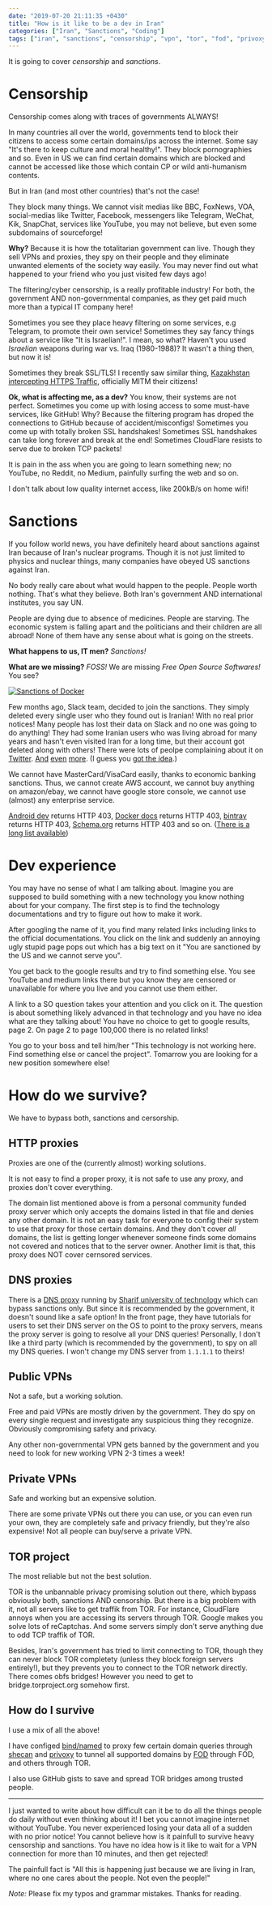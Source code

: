 ```yaml
---
date: "2019-07-20 21:11:35 +0430"
title: "How is it like to be a dev in Iran"
categories: ["Iran", "Sanctions", "Coding"]
tags: ["iran", "sanctions", "censorship", "vpn", "tor", "fod", "privoxy", "named", "shecan"]
---
```


It is going to cover _censorship_ and _sanctions_.

# Censorship

Censorship comes along with traces of governments ALWAYS!

In many countries all over the world, governments tend to block their citizens to
access some certain domains/ips across the internet. Some say "It's there to
keep culture and moral healthy!". They block pornographies and so. Even in US
we can find certain domains which are blocked and cannot be accessed like those
which contain CP or wild anti-humanism contents.

But in Iran (and most other countries) that's not the case!

They block many things. We cannot visit medias like BBC, FoxNews, VOA,
social-medias like Twitter, Facebook, messengers like Telegram, WeChat, Kik,
SnapChat, services like YouTube, you may not believe, but even some subdomains
of sourceforge!

**Why?** Because it is how the totalitarian government can live. Though they
sell VPNs and proxies, they spy on their people and they eliminate unwanted
elements of the society way easily. You may never find out what happened to your
friend who you just visited few days ago!

The filtering/cyber censorship, is a really profitable industry! For both, the
government AND non-governmental companies, as they get paid much more than a
typical IT company here!

Sometimes you see they place heavy filtering on some services, e.g Telegram,
to promote their own service! Sometimes they say fancy things about a service
like "It is Israelian!". I mean, so what? Haven't you used _Israelian_ weapons
during war vs. Iraq (1980-1988)? It wasn't a thing then, but now it is!

Sometimes they break SSL/TLS! I recently saw similar thing, [Kazakhstan
intercepting HTTPS Traffic][reddit-kazakhstan], officially MITM their citizens!

**Ok, what is affecting me, as a dev?** You know, their systems are not perfect.
Sometimes you come up with losing access to some must-have services, like
GitHub! Why? Because the filtering program has droped the connections to GitHub
because of accident/misconfigs! Sometimes you come up with totally broken SSL
handshakes! Sometimes SSL handshakes can take long forever and break at the end!
Sometimes CloudFlare resists to serve due to broken TCP packets!

It is pain in the ass when you are going to learn something new; no YouTube,
no Reddit, no Medium, painfully surfing the web and so on.

I don't talk about low quality internet access, like 200kB/s on home wifi!

# Sanctions

If you follow world news, you have definitely heard about sanctions against Iran
because of Iran's nuclear programs. Though it is not just limited to physics and
nuclear things, many companies have obeyed US sanctions against Iran.

No body really care about what would happen to the people. People worth nothing.
That's what they believe. Both Iran's government AND international institutes,
you say UN.

People are dying due to absence of medicines. People are starving.
The economic system is falling apart and the politicians and their children are
all abroad! None of them have any sense about what is going on the streets.

**What happens to us, IT men?** *Sanctions!*

**What are we missing?** _FOSS!_ We are missing _Free Open Source Softwares!_
You see?

[![Sanctions of Docker][sanc-docker-img]][sanc-docker]

Few months ago, Slack team, decided to join the sanctions. They simply deleted
every single user who they found out is Iranian! With no real prior notices!
Many people has lost their data on Slack and no one was going to do anything!
They had some Iranian users who was living abroad for many years and hasn't even
visited Iran for a long time, but their account got deleted along with others!
There were lots of peolpe complaining about it on
[T][sanc-slack-1][w][sanc-slack-2][i][sanc-slack-3][t][sanc-slack-4][t][sanc-slack-5][e][sanc-slack-6][r][sanc-slack-7].
[A][sanc-slack-8][n][sanc-slack-9][d][sanc-slack-10]
[e][sanc-slack-11][v][sanc-slack-12][e][sanc-slack-13][n][sanc-slack-14]
[m][sanc-slack-15][o][sanc-slack-16][r][sanc-slack-17][e][sanc-slack-18].
(I guess you [got the idea][sanc-slack-more].)

We cannot have MasterCard/VisaCard easily, thanks to economic banking sanctions.
Thus, we cannot create AWS account, we cannot buy anything on amazon/ebay, we
cannot have google store console, we cannot use (almost) any enterprise service.

[Android dev][android-dev] returns HTTP 403, [Docker docs][docker-docs] returns
HTTP 403, [bintray][bintray] returns HTTP 403, [Schema.org][schema-org] returns
HTTP 403 and so on. ([There is a long list available][fod-domains])

# Dev experience

You may have no sense of what I am talking about.
Imagine you are supposed to build something with a new technology you know
nothing about for your company. The first step is to find the technology
documentations and try to figure out how to make it work.

After googling the name of it, you find many related links including links to
the official documentations. You click on the link and suddenly an annoying ugly
stupid page pops out which has a big text on it "You are sanctioned by the US
and we cannot serve you".

You get back to the google results and try to find something else. You see
YouTube and medium links there but you know they are censored or unavailable for
where you live and you cannot use them either.

A link to a SO question takes your attention and you click on it. The question
is about something likely advanced in that technology and you have no idea what
are they talking about! You have no choice to get to google results, page 2.
On page 2 to page 100,000 there is no related links!

You go to your boss and tell him/her "This technology is not working here. Find
something else or cancel the project". Tomarrow you are looking for a new
position somewhere else!

# How do we survive?

We have to bypass both, sanctions and cersorship.

## HTTP proxies

Proxies are one of the (currently almost) working solutions.

It is not easy to find a proper proxy, it is not safe to use any proxy, and
proxies don't cover everything.

The domain list mentioned above is from a personal community funded proxy server
which only accepts the domains listed in that file and denies any other domain.
It is not an easy task for everyone to config their system to use that proxy for
those certain domains. And they don't cover _all_ domains, the list is getting
longer whenever someone finds some domains not covered and notices that to the
server owner. Another limit is that, this proxy does NOT cover cernsored
services.

## DNS proxies

There is a [DNS proxy][shecan] running by [Sharif university of
technology][sharif-ut] which can bypass sanctions only. But since it is
recommended by the government, it doesn't sound like a safe option! In the front
page, they have tutorials for users to set their DNS server on the OS to point
to the proxy servers, means the proxy server is going to resolve all your DNS
queries! Personally, I don't like a third party (which is recommended by the
government), to spy on all my DNS queries. I won't change my DNS server from
`1.1.1.1` to theirs!

## Public VPNs

Not a safe, but a working solution.

Free and paid VPNs are mostly driven by the government. They do spy on every
single request and investigate any suspicious thing they recognize. Obviously
compromising safety and privacy.

Any other non-governmental VPN gets banned by the government and you need to
look for new working VPN 2-3 times a week!

## Private VPNs

Safe and working but an expensive solution.

There are some private VPNs out there you can use, or you can even run your own,
they are completely safe and privacy friendly, but they're also expensive! Not
all people can buy/serve a private VPN.

## TOR project

The most reliable but not the best solution.

TOR is the unbannable privacy promising solution out there, which bypass
obviously both, sanctions AND censorship. But there is a big problem with it,
not all servers like to get traffik from TOR. For instance, CloudFlare annoys
when you are accessing its servers through TOR. Google makes you solve lots of
reCaptchas. And some servers simply don't serve anything due to odd TCP traffik
of TOR.

Besides, Iran's government has tried to limit connecting to TOR, though they can
never block TOR completety (unless they block foreign servers entirely!), but
they prevents you to connect to the TOR network directly. There comes obfs
bridges! However you need to get to bridge.torproject.org somehow first.

## How do I survive

I use a mix of all the above!

I have configed [bind/named][bind9] to proxy few certain domain queries through
[shecan][shecan] and [privoxy][privoxy] to tunnel all supported domains by
[FOD][fod] through FOD, and others through TOR.

I also use GitHub gists to save and spread TOR bridges among trusted people.

----

I just wanted to write about how difficult can it be to do all the things people
do daily without even thinking about it! I bet you cannot imagine internet
without YouTube. You never experienced losing your data all of a sudden with no
prior notice! You cannot believe how is it painfull to survive heavy censorship
and sanctions. You have no idea how is it like to wait for a VPN connection for
more than 10 minutes, and then get rejected!

The painfull fact is "All this is happening just because we are living in Iran,
where no one cares about the people. Not even the people!"

_Note:_ Please fix my typos and grammar mistakes. Thanks for reading.


[android-dev]: https://developer.android.com
[bind9]: https://bind9.net
[bintray]: https://bintray.com
[docker-docs]: https://doc.docker.com
[fod]: https://github.com/freedomofdevelopers/fod
[fod-domains]: https://raw.githubusercontent.com/freedomofdevelopers/fod/master/domains
[privoxy]: https://privoxy.org
[reddit-kazakhstan]: https://www.reddit.com/r/privacy/comments/cfglcu/update_kazakhstan_intercepting_https_traffic/
[sanc-docker]: https://virgool.io/DockerMe/%DA%AF%D8%B1%DB%8C%D8%B2-%D8%A7%D8%B2-%D8%AA%D8%AD%D8%B1%DB%8C%D9%85-%D8%AF%D8%A7%DA%A9%D8%B1-%D8%A8%D8%A7-%DA%86%D9%86%D8%AF-%D8%B1%D9%88%D8%B4-z6czoxibqnyk
[sanc-docker-img]: /assets/2019-07-20-how-is-it-like-to-be-a-dev-in-iran/sanc-docker.png
[sanc-slack-1]: https://twitter.com/imaN_Khoshabi/status/1075648863732752384
[sanc-slack-2]: https://twitter.com/blockchaindildo/status/1075834524649619460
[sanc-slack-3]: https://twitter.com/MaziR1989/status/1075660298835714048
[sanc-slack-4]: https://twitter.com/GamerGeekNews/status/1075849114972086272
[sanc-slack-5]: https://twitter.com/verge/status/1075976412224475141
[sanc-slack-6]: https://twitter.com/jabdi/status/1076146349719150595
[sanc-slack-7]: https://twitter.com/lrz/status/1075852522814926850
[sanc-slack-8]: https://twitter.com/tha_rami/status/1076924288639340545
[sanc-slack-9]: https://twitter.com/ponisha/status/1075642349575913472
[sanc-slack-10]: https://twitter.com/ahamidyousefi/status/1075620454801555462
[sanc-slack-11]: https://twitter.com/MattBinder/status/1075860343249879040
[sanc-slack-12]: https://twitter.com/kimaboe/status/1075891755705348097
[sanc-slack-13]: https://twitter.com/jonahedwards/status/1075802686614790144
[sanc-slack-14]: https://twitter.com/mahdi_slh/status/1075658656048402432
[sanc-slack-15]: https://twitter.com/TechForThePpl/status/1076186278725603328
[sanc-slack-16]: https://twitter.com/thehill/status/1075825437417312258
[sanc-slack-17]: https://twitter.com/kfvahedi/status/1076073199333449728
[sanc-slack-18]: https://twitter.com/__dc0d__/status/1076524955129524224
[sanc-slack-more]: https://twitter.com/search?q=slack%20iran%20since%3A2018-12-18%20until%3A2019-01-01&src=typd
[schema-org]: https://schema.org
[sharif-ut]: http://www.en.sharif.edu/
[shecan]: https://shecan.ir
